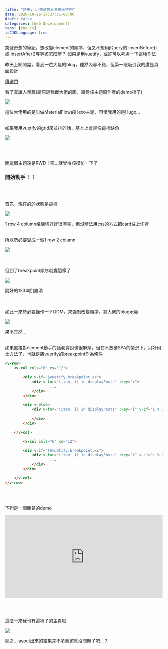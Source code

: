 ```yaml
---
title: "使用v-if來改變元素顯示排列"
date: 2020-10-26T17:27:31+08:00
draft: false
categories: [Web Development]
tags: [Vue.js]
isCJKLanguage: true
---
```

突發奇想的筆記，想改變element的順序，但又不想用jQuery的.insertBefore()或.insertAfter()等等該怎麼辦？
如果是用vuetify，或許可以考慮一下這種作法



<!--more-->
昨天上網閒晃，看到一位大佬的blog，雖然內容不錯，但第一眼吸引我的還是頁面設計
  
<a target="_blank" href="https://blog.johnwu.cc/">傳送門</a>
  
看了真讓人羨慕(請原諒我截大佬的圖，畢竟該主題原作者的demo掛了)

![](2.png)

這位大佬用的是叫做MaterialFlow的Hexo主題，可惜我用的是Hugo…
<br></br>

如果我用vuetify的grid來並排的話，基本上會是像這樣缺角

![](1.png)

<br></br>

而這個主題還是RWD！嗯…就覺得該模仿一下了


### 開始動手！！
<br></br>
  
首先，現在的的狀態是這樣

![](3.png)

1 row 4 column格線切好好很漂亮，但沒辦法用css的方式把card往上切齊
<br></br>

所以勢必要變成一個1 row 2 column

![](4.png)

<br></br>
但到了breakpoint順序就變這樣了

![](5.png)

說好的1234呢(崩潰

<br></br>
如此一來勢必要操作一下DOM，來強制改變順序，拿大佬的blog示範

![](1.gif)

果不其然…
<br></br>

如果直接對element動手的話老實說也很麻煩，但在不放棄SPA的情況下，只好用土方法了，也就是將vuerify的breakpoint作為條件
```html {hl_lines}
<v-row>
    <v-col cols="6" xs="12">

        <div v-if="$vuetify.breakpoint.xs">
            <div v-for="(item, i) in displayPosts" :key="i">
                    ...
            </div>
        </div>

        <div v-else>
            <div v-for="(item, i) in displayPosts" :key="i" v-if="i % 2 === 0">
                    ...
            </div>
        </div>

    </v-col>

        <v-col cols="6" xs="12">

        <div v-if="!$vuetify.breakpoint.xs">
            <div v-for="(item, i) in displayPosts" :key="i" v-if="i % 2 === 1">
                    ...
            </div>
        </div>

    </v-col>
</v-row>

```
<br></br>

下列是一個簡易的demo

<iframe height="265" style="width: 100%;" scrolling="no" title="grid demo" src="https://codepen.io/aergfaerfaerg/embed/NWrjqNd?height=265&theme-id=light&default-tab=html,result" frameborder="no" loading="lazy" allowtransparency="true" allowfullscreen="true">
  See the Pen <a href='https://codepen.io/aergfaerfaerg/pen/NWrjqNd'>grid demo</a> by rgsergreg
  (<a href='https://codepen.io/aergfaerfaerg'>@aergfaerfaerg</a>) on <a href='https://codepen.io'>CodePen</a>.
</iframe>

<br></br>

這麼一來我也有這樣子的主頁啦

![](6.png)
  
總之…layout出來的結果差不多應該就沒問題了吧…？